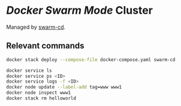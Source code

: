 # *Docker Swarm Mode* Cluster

Managed by [swarm-cd](https://github.com/m-adawi/swarm-cd).


## Relevant commands

```bash
docker stack deploy --compose-file docker-compose.yaml swarm-cd

docker service ls
docker service ps <ID>
docker service logs -f <ID>
docker node update --label-add tag=www www1
docker node inspect www1
docker stack rm helloworld
```
